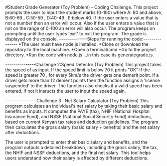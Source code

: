 #Student Grade Generator (Toy Problem) - Coding Challenge.
This project prompts the user to input the student marks (0-100) where A: 80 and above,
B:60-69 , C:50-59 , D:40-49 , E:below 40. If the user enters a value that is not a number then an error will occur.
Also if the user enters a value that is not on the range of 0-100 an error will also occur.
The program keeps on prompting until the user types 'exit' to exit the program.
The grade is displayed on the console.
--------------Steps for running the code:---------------
*The user must have node.js installed.
*Clone or download the repository to the local machine.
*Open a terminal/cmd
*Go to the project directory.
*Run the code with node.js ...in this case its generategrade.js.





---------------Challenge 2:Speed Detector (Toy Problem)
This project takes the speed of as input.
If the speed limit is below 70 it prints "OK"
If the speed is greater 70 , for every 5km/s the driver gets one demerit point.
If a driver gets more than 12 demerit points then the function assigns a 'license suspended' to the driver.
The function also checks if a valid speed has been entered. If not it insructs the user to input the speed again.




--------------- Challenge 3 : Net Salary Calculator (Toy Problem)
This program calculates an individual's net salary by taking their basic salary and benefits as inputs. 
It computes the PAYE (tax), NHIF (National Hospital Insurance Fund), and NSSF (National Social Security Fund) deductions, based on current Kenyan tax rates and deduction guidelines. 
The program then calculates the gross salary (basic salary + benefits) and the net salary after deductions.

The user is prompted to enter their basic salary and benefits, and the program outputs a detailed breakdown, including the gross salary, the tax, the NHIF and NSSF deductions, and the final net salary. 
This tool helps users understand how their salary is affected by different deductions.
